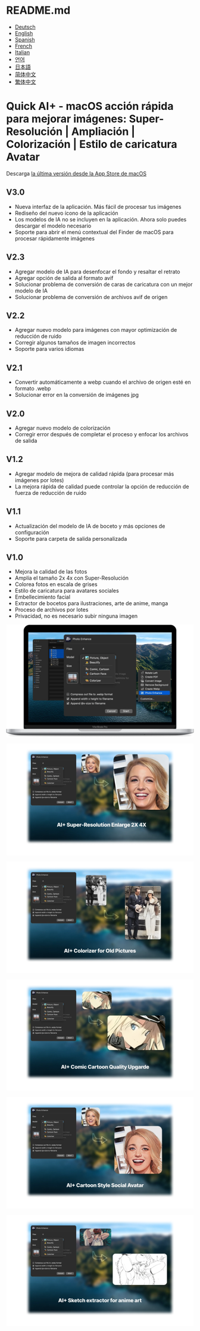 # README.md
- [Deutsch](README.de.md)
- [English](README.md)
- [Spanish](README.es.md)
- [French](README.fr.md)
- [Italian](README.it.md)
- [언어](README.ko.md)
- [日本語](README.ja.md)
- [简体中文](README.zh_cn.md)
- [繁体中文](README.zh_tw.md)

# Quick AI+ - macOS acción rápida para mejorar imágenes: Super-Resolución | Ampliación | Colorización | Estilo de caricatura Avatar  

Descarga [la última versión desde la App Store de macOS](https://apps.apple.com/us/app/id1664742316)  

V3.0  
---  
- Nueva interfaz de la aplicación. Más fácil de procesar tus imágenes  
- Rediseño del nuevo ícono de la aplicación  
- Los modelos de IA no se incluyen en la aplicación. Ahora solo puedes descargar el modelo necesario  
- Soporte para abrir el menú contextual del Finder de macOS para procesar rápidamente imágenes  

V2.3  
---  
- Agregar modelo de IA para desenfocar el fondo y resaltar el retrato  
- Agregar opción de salida al formato avif  
- Solucionar problema de conversión de caras de caricatura con un mejor modelo de IA  
- Solucionar problema de conversión de archivos avif de origen  

V2.2  
---  
- Agregar nuevo modelo para imágenes con mayor optimización de reducción de ruido  
- Corregir algunos tamaños de imagen incorrectos  
- Soporte para varios idiomas  

V2.1  
---  
- Convertir automáticamente a webp cuando el archivo de origen esté en formato .webp  
- Solucionar error en la conversión de imágenes jpg  

V2.0  
---  
- Agregar nuevo modelo de colorización  
- Corregir error después de completar el proceso y enfocar los archivos de salida  

V1.2  
---  
- Agregar modelo de mejora de calidad rápida (para procesar más imágenes por lotes)  
- La mejora rápida de calidad puede controlar la opción de reducción de fuerza de reducción de ruido  

V1.1  
---  
- Actualización del modelo de IA de boceto y más opciones de configuración  
- Soporte para carpeta de salida personalizada  

V1.0  
---  
- Mejora la calidad de las fotos  
- Amplía el tamaño 2x 4x con Super-Resolución  
- Colorea fotos en escala de grises  
- Estilo de caricatura para avatares sociales  
- Embellecimiento facial  
- Extractor de bocetos para ilustraciones, arte de anime, manga  
- Proceso de archivos por lotes  
- Privacidad, no es necesario subir ninguna imagen  

![macOS](images/macos.webp)  

![preview1](images/preview1.webp)  

![preview2](images/preview2.webp)  

![preview3](images/preview3.webp)  

![preview4](images/preview4.webp)  

![preview5](images/preview5.webp)